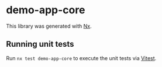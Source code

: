 # demo-app-core

This library was generated with [Nx](https://nx.dev).

## Running unit tests

Run `nx test demo-app-core` to execute the unit tests via [Vitest](https://vitest.dev/).
